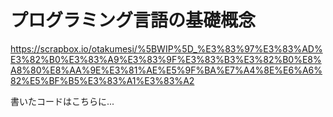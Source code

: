 # プログラミング言語の基礎概念

https://scrapbox.io/otakumesi/%5BWIP%5D_%E3%83%97%E3%83%AD%E3%82%B0%E3%83%A9%E3%83%9F%E3%83%B3%E3%82%B0%E8%A8%80%E8%AA%9E%E3%81%AE%E5%9F%BA%E7%A4%8E%E6%A6%82%E5%BF%B5%E3%83%A1%E3%83%A2

書いたコードはこちらに...
